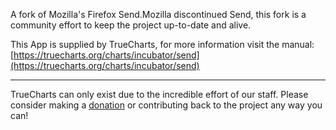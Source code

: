 A fork of Mozilla's Firefox Send.Mozilla discontinued Send, this fork is a community effort to keep the project up-to-date and alive.

This App is supplied by TrueCharts, for more information visit the manual: [https://truecharts.org/charts/incubator/send](https://truecharts.org/charts/incubator/send)

---

TrueCharts can only exist due to the incredible effort of our staff.
Please consider making a [donation](https://truecharts.org/sponsor) or contributing back to the project any way you can!
